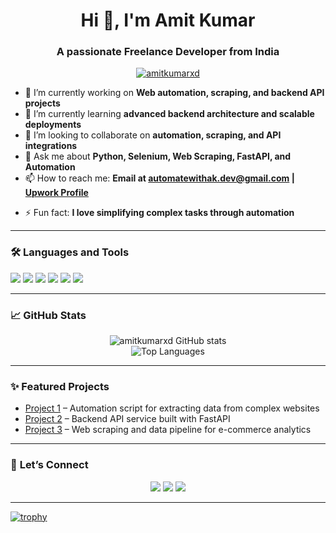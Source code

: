 <h1 align="center">Hi 👋, I'm Amit Kumar</h1>
<h3 align="center">A passionate Freelance Developer from India</h3>

<p align="center">
  <a href="https://github.com/amitkumarxd">
    <img src="https://komarev.com/ghpvc/?username=amitkumarxd&label=Profile%20views&color=0e75b6&style=flat" alt="amitkumarxd" />
  </a>
</p>

- 🔭 I’m currently working on **Web automation, scraping, and backend API projects**
- 🌱 I’m currently learning **advanced backend architecture and scalable deployments**
- 👯 I’m looking to collaborate on **automation, scraping, and API integrations**
- 💬 Ask me about **Python, Selenium, Web Scraping, FastAPI, and Automation**
- 📫 How to reach me: **Email at [automatewithak.dev@gmail.com](mailto:automatewithak.dev@gmail.com) | [Upwork Profile](https://www.upwork.com/freelancers/~015501bda6a047bbc9)**
<!-- - 📫 How to reach me: **Email at [automatewithak.dev@gmail.com](mailto:automatewithak.dev@gmail.com) | [Upwork Profile](https://www.upwork.com/freelancers/~015501bda6a047bbc9) | [Fiverr Profile](https://www.fiverr.com/ak_tech9)**-->
- ⚡ Fun fact: **I love simplifying complex tasks through automation**
<!-- Add more as needed -->
---

### 🛠️ **Languages and Tools**

<p>
  <img src="https://img.shields.io/badge/Python-3776AB?style=for-the-badge&logo=python&logoColor=white"/>
  <img src="https://img.shields.io/badge/FastAPI-009688?style=for-the-badge&logo=fastapi&logoColor=white"/>
  <img src="https://img.shields.io/badge/Selenium-43B02A?style=for-the-badge&logo=selenium&logoColor=white"/>
  <img src="https://img.shields.io/badge/JavaScript-F7DF1E?style=for-the-badge&logo=javascript&logoColor=black"/>
  <img src="https://img.shields.io/badge/Git-F05032?style=for-the-badge&logo=git&logoColor=white"/>
  <img src="https://img.shields.io/badge/GitHub-100000?style=for-the-badge&logo=github&logoColor=white"/>
</p>

---

### 📈 **GitHub Stats**

<p align="center">
  <img src="https://github-readme-stats.vercel.app/api?username=amitkumarxd&show_icons=true&theme=dark" alt="amitkumarxd GitHub stats" />
  <br>
  <img src="https://github-readme-stats.vercel.app/api/top-langs/?username=amitkumarxd&layout=compact&theme=dark" alt="Top Languages"/>
</p>

---

### ✨ **Featured Projects**

- [Project 1](#) – Automation script for extracting data from complex websites  
- [Project 2](#) – Backend API service built with FastAPI  
- [Project 3](#) – Web scraping and data pipeline for e-commerce analytics

---

### 🤝 **Let’s Connect**

<p align="center">
  <a href="https://www.upwork.com/freelancers/~015501bda6a047bbc9"><img src="https://img.shields.io/badge/Upwork-6FDA44?style=for-the-badge&logo=upwork&logoColor=white"/></a>
  <!-- <a href="https://www.fiverr.com/ak_tech9"><img src="https://img.shields.io/badge/Fiverr-1DBF73?style=for-the-badge&logo=fiverr&logoColor=white"/></a> -->
  <a href="mailto:automatewithak.dev@gmail.com"><img src="https://img.shields.io/badge/Email-D14836?style=for-the-badge&logo=gmail&logoColor=white"/></a>
  <a href="https://github.com/amitkumarxd"><img src="https://img.shields.io/badge/GitHub-100000?style=for-the-badge&logo=github&logoColor=white"/></a>
</p>

---

[![trophy](https://github-profile-trophy.vercel.app/?username=amitkumarxd&theme=darkhub)](https://github.com/ryo-ma/github-profile-trophy)

<!-- Add more as needed -->
<!--![snake gif](https://github.com/amitkumarxd/amitkumarxd/blob/output/github-contribution-grid-snake.svg)-->
